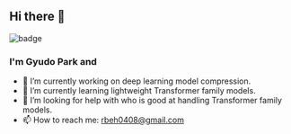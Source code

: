 ## Hi there 👋

![badge](https://img.shields.io/badge/Hanbit%20Cat-Hello%20GitHub-orange)

### I'm Gyudo Park and 

- 🔭 I’m currently working on deep learning model compression.
- 🌱 I’m currently learning lightweight Transformer family models.
- 🤔 I’m looking for help with who is good at handling Transformer family models.
- 📫 How to reach me: rbeh0408@gmail.com

